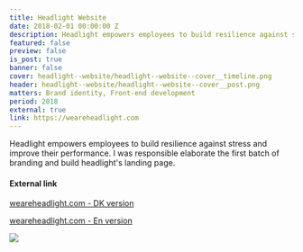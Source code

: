 ```yaml
---
title: Headlight Website
date: 2018-02-01 00:00:00 Z
description: Headlight empowers employees to build resilience against stress and improve their performance.
featured: false
preview: false
is_post: true
banner: false
cover: headlight--website/headlight--website--cover__timeline.png
header: headlight--website/headlight--website--cover__post.png
matters: Brand identity, Front-end development
period: 2018
external: true
link: https://weareheadlight.com
---
```


Headlight empowers employees to build resilience against stress and improve their performance. I was responsible elaborate the first batch of branding and build headlight's landing page.

#### External link

[weareheadlight.com - DK version](https://weareheadlight.com)

[weareheadlight.com - En version](https://www.weareheadlight.com/english)

![](../../assets/images/posts/headlight--website/headlight--website--content--0.png)
